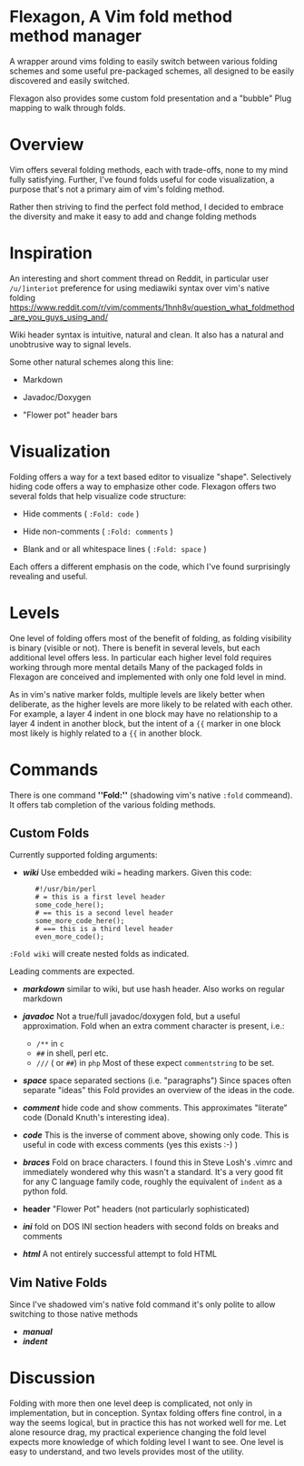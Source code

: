 # Flexagon, A Vim fold method method manager

A wrapper around vims folding to easily switch between various folding schemes 
and some useful pre-packaged schemes, all designed to be easily discovered and 
easily switched.

Flexagon also provides some custom fold presentation and a "bubble" Plug 
mapping to walk through folds.

# Overview

Vim offers several folding methods, each with trade-offs, none to my mind fully 
satisfying. Further, I've found folds useful for code visualization, a purpose 
that's not a primary aim of vim's folding method.

Rather then striving to find the perfect fold method, I decided to embrace the 
diversity and make it easy to add and change folding methods

# Inspiration

An interesting and short comment thread on Reddit, in particular user 
``/u/]interiot`` preference for using mediawiki syntax over vim's native 
folding
https://www.reddit.com/r/vim/comments/1hnh8v/question_what_foldmethod_are_you_guys_using_and/

Wiki header syntax is intuitive, natural and clean.
It also has a natural and unobtrusive way to signal levels.

Some other natural schemes along this line:

* Markdown

* Javadoc/Doxygen

* "Flower pot" header bars

# Visualization

Folding offers a way for a text based editor to visualize "shape". Selectively
hiding code offers a way to emphasize other code. Flexagon offers two several
folds that help visualize code structure:

* Hide comments ( ``:Fold: code`` )

* Hide non-comments ( ``:Fold: comments`` )

* Blank and or all whitespace lines ( ``:Fold: space`` )

Each offers a different emphasis on the code, which I've found surprisingly
revealing and useful.

# Levels

One level of folding offers most of the benefit of folding, as folding
visibility is binary (visible or not). There is benefit in several levels, but
each additional level offers less. In particular each higher level fold
requires working through more mental details Many of the packaged folds in
Flexagon are conceived and implemented with only one fold level in mind.

As in vim's native marker folds, multiple levels are likely better when
deliberate, as the higher levels are more likely to be related with each other.
For example, a layer 4 indent in one block may have no relationship to a layer
4 indent in another block, but the intent of a ``{{`` marker in one block most
likely is highly related to a ``{{`` in another block.

# Commands

There is one command **''Fold:''** (shadowing vim's native ``:fold`` commeand). 
It offers tab completion of the various folding methods.


## Custom Folds

Currently supported folding arguments:

* ***wiki*** Use embedded wiki ``=`` heading markers. Given this code:

         #!/usr/bin/perl
         # = this is a first level header
         some_code_here();
         # == this is a second level header
         some_more_code_here();
         # === this is a third level header
         even_more_code();

``:Fold wiki`` will create nested folds as indicated.

Leading comments are expected.
     
* ***markdown*** similar to wiki, but use hash header. Also works on regular
  markdown

* ***javadoc*** Not a true/full javadoc/doxygen fold, but a useful approximation.
  Fold when an extra comment character is present, i.e.:
  * ``/**`` in ``c``
  * ``##`` in shell, perl etc.
  * ``///`` ( or ``##``) in ``php``
Most of these expect ``commentstring`` to be set.

* ***space*** space separated sections (i.e. "paragraphs")
    Since spaces often separate "ideas" this Fold provides an overview of the 
    ideas in the code.

* ***comment*** hide code and show comments. This approximates "literate" code 
  (Donald Knuth's interesting idea). 

* ***code*** This is the inverse of comment above, showing only code. This is 
  useful in code with excess comments (yes this exists :-) )

* ***braces*** Fold on brace characters. I found this in Steve Losh's .vimrc 
  and immediately wondered why this wasn't a standard. It's a very good fit for 
  any C language family code, roughly the equivalent of ``indent`` as a python
  fold.

* **header** "Flower Pot" headers (not particularly sophisticated)

* ***ini*** fold on DOS INI section headers with second folds on breaks and 
  comments

* ***html*** A not entirely successful attempt to fold HTML

## Vim Native Folds
Since I've shadowed vim's native fold command it's only polite to allow 
switching to those native methods
* ***manual***
* ***indent***

# Discussion

Folding with more then one level deep is complicated, not only in 
implementation, but in conception. Syntax folding offers fine control, in a way 
the seems logical, but in practice this has not worked well for me. Let alone 
resource drag, my practical experience changing the fold level expects more 
knowledge of which folding level I want to see. One level is easy to 
understand, and two levels provides most of the utility.

